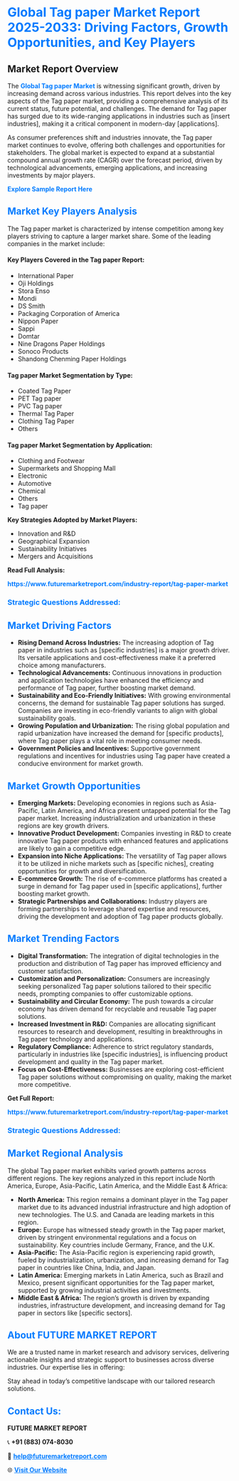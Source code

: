 <h1 style="color: #007BFF;">Global Tag paper Market Report 2025-2033: Driving Factors, Growth Opportunities, and Key Players</h1>

<section id="overview">
<h2>Market Report Overview</h2>
<p>The <a href="https://www.futuremarketreport.com/industry-report/tag-paper-market" style="color: #007BFF; text-decoration: none;"><strong>Global Tag paper Market</strong></a> is witnessing significant growth, driven by increasing demand across various industries. This report delves into the key aspects of the Tag paper market, providing a comprehensive analysis of its current status, future potential, and challenges. The demand for Tag paper has surged due to its wide-ranging applications in industries such as [insert industries], making it a critical component in modern-day [applications].</p>
<p>As consumer preferences shift and industries innovate, the Tag paper market continues to evolve, offering both challenges and opportunities for stakeholders. The global market is expected to expand at a substantial compound annual growth rate (CAGR) over the forecast period, driven by technological advancements, emerging applications, and increasing investments by major players.</p>
</section>

<section id="overview">
<p><a href="https://www.futuremarketreport.com/request-sample/reportId=119910" style="color: #007BFF; text-decoration: none;"><strong>Explore Sample Report Here</strong></a></p>
</section>

<section id="key-players">
<h2 style="color: #007BFF;">Market Key Players Analysis</h2>
<p>The Tag paper market is characterized by intense competition among key players striving to capture a larger market share. Some of the leading companies in the market include:</p>
<h4>Key Players Covered in the Tag paper Report:</h4>
<ul><li>International Paper</li><li>Oji Holdings</li><li>Stora Enso</li><li>Mondi</li><li>DS Smith</li><li>Packaging Corporation of America</li><li>Nippon Paper</li><li>Sappi</li><li>Domtar</li><li>Nine Dragons Paper Holdings</li><li>Sonoco Products</li><li>Shandong Chenming Paper Holdings</li></ul>
<h4>Tag paper Market Segmentation by Type:</h4>
<ul><li>Coated Tag Paper</li><li>PET Tag paper</li><li>PVC Tag paper</li><li>Thermal Tag Paper</li><li>Clothing Tag Paper</li><li>Others</li></ul>

<h4>Tag paper Market Segmentation by Application:</h4>
<ul><li>Clothing and Footwear</li><li>Supermarkets and Shopping Mall</li><li>Electronic</li><li>Automotive</li><li>Chemical</li><li>Others</li><li>Tag paper</li></ul>
<p><strong>Key Strategies Adopted by Market Players:</strong></p>
<ul>
<li>Innovation and R&D</li>
<li>Geographical Expansion</li>
<li>Sustainability Initiatives</li>
<li>Mergers and Acquisitions</li>
</ul>
</section>

<section>
<p><strong>Read Full Analysis: </strong></p><a href="https://www.futuremarketreport.com/industry-report/tag-paper-market" style="color: #007BFF; text-decoration: none;"><strong>https://www.futuremarketreport.com/industry-report/tag-paper-market</strong></a>
<h3 style="color: #007BFF;">Strategic Questions Addressed:</h3>
</section>

<section id="driving-factors">
<h2 style="color: #007BFF;">Market Driving Factors</h2>
<ul>
<li><strong>Rising Demand Across Industries:</strong> The increasing adoption of Tag paper in industries such as [specific industries] is a major growth driver. Its versatile applications and cost-effectiveness make it a preferred choice among manufacturers.</li>
<li><strong>Technological Advancements:</strong> Continuous innovations in production and application technologies have enhanced the efficiency and performance of Tag paper, further boosting market demand.</li>
<li><strong>Sustainability and Eco-Friendly Initiatives:</strong> With growing environmental concerns, the demand for sustainable Tag paper solutions has surged. Companies are investing in eco-friendly variants to align with global sustainability goals.</li>
<li><strong>Growing Population and Urbanization:</strong> The rising global population and rapid urbanization have increased the demand for [specific products], where Tag paper plays a vital role in meeting consumer needs.</li>
<li><strong>Government Policies and Incentives:</strong> Supportive government regulations and incentives for industries using Tag paper have created a conducive environment for market growth.</li>
</ul>
</section>

<section id="growth-opportunities">
<h2 style="color: #007BFF;">Market Growth Opportunities</h2>
<ul>
<li><strong>Emerging Markets:</strong> Developing economies in regions such as Asia-Pacific, Latin America, and Africa present untapped potential for the Tag paper market. Increasing industrialization and urbanization in these regions are key growth drivers.</li>
<li><strong>Innovative Product Development:</strong> Companies investing in R&D to create innovative Tag paper products with enhanced features and applications are likely to gain a competitive edge.</li>
<li><strong>Expansion into Niche Applications:</strong> The versatility of Tag paper allows it to be utilized in niche markets such as [specific niches], creating opportunities for growth and diversification.</li>
<li><strong>E-commerce Growth:</strong> The rise of e-commerce platforms has created a surge in demand for Tag paper used in [specific applications], further boosting market growth.</li>
<li><strong>Strategic Partnerships and Collaborations:</strong> Industry players are forming partnerships to leverage shared expertise and resources, driving the development and adoption of Tag paper products globally.</li>
</ul>
</section>

<section id="trending-factors">
<h2 style="color: #007BFF;">Market Trending Factors</h2>
<ul>
<li><strong>Digital Transformation:</strong> The integration of digital technologies in the production and distribution of Tag paper has improved efficiency and customer satisfaction.</li>
<li><strong>Customization and Personalization:</strong> Consumers are increasingly seeking personalized Tag paper solutions tailored to their specific needs, prompting companies to offer customizable options.</li>
<li><strong>Sustainability and Circular Economy:</strong> The push towards a circular economy has driven demand for recyclable and reusable Tag paper solutions.</li>
<li><strong>Increased Investment in R&D:</strong> Companies are allocating significant resources to research and development, resulting in breakthroughs in Tag paper technology and applications.</li>
<li><strong>Regulatory Compliance:</strong> Adherence to strict regulatory standards, particularly in industries like [specific industries], is influencing product development and quality in the Tag paper market.</li>
<li><strong>Focus on Cost-Effectiveness:</strong> Businesses are exploring cost-efficient Tag paper solutions without compromising on quality, making the market more competitive.</li>
</ul>
</section>

<section>
<p><strong>Get Full Report: </strong></p><a href="https://www.futuremarketreport.com/industry-report/tag-paper-market" style="color: #007BFF; text-decoration: none;"><strong>https://www.futuremarketreport.com/industry-report/tag-paper-market</strong></a>
<h3 style="color: #007BFF;">Strategic Questions Addressed:</h3>
</section>


<section id="regional-analysis">
<h2 style="color: #007BFF;">Market Regional Analysis</h2>
<p>The global Tag paper market exhibits varied growth patterns across different regions. The key regions analyzed in this report include North America, Europe, Asia-Pacific, Latin America, and the Middle East & Africa:</p>
<ul>
<li><strong>North America:</strong> This region remains a dominant player in the Tag paper market due to its advanced industrial infrastructure and high adoption of new technologies. The U.S. and Canada are leading markets in this region.</li>
<li><strong>Europe:</strong> Europe has witnessed steady growth in the Tag paper market, driven by stringent environmental regulations and a focus on sustainability. Key countries include Germany, France, and the U.K.</li>
<li><strong>Asia-Pacific:</strong> The Asia-Pacific region is experiencing rapid growth, fueled by industrialization, urbanization, and increasing demand for Tag paper in countries like China, India, and Japan.</li>
<li><strong>Latin America:</strong> Emerging markets in Latin America, such as Brazil and Mexico, present significant opportunities for the Tag paper market, supported by growing industrial activities and investments.</li>
<li><strong>Middle East & Africa:</strong> The region’s growth is driven by expanding industries, infrastructure development, and increasing demand for Tag paper in sectors like [specific sectors].</li>
</ul>
</section>

<footer>
<h2 style="color: #007BFF;">About FUTURE MARKET REPORT</h2>
<p>We are a trusted name in market research and advisory services, delivering actionable insights and strategic support to businesses across diverse industries. Our expertise lies in offering:</p>

<p>Stay ahead in today’s competitive landscape with our tailored research solutions.</p>

<h2 style="color: #007BFF;">Contact Us:</h2>
<p><strong>FUTURE MARKET REPORT</strong></p>
<p>📞 <strong>+91 (883) 074-8030</strong></p>
<p>📧 <strong><a href="mailto:help@futuremarketreport.com" style="color: #007BFF;">help@futuremarketreport.com</a></strong></p>
<p>🌐 <strong><a href="https://www.futuremarketreport.com/" style="color: #007BFF;">Visit Our Website</a></strong></p>
</footer>